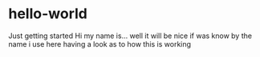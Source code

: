 # hello-world
Just getting started
Hi my name is... well it will be nice if was know by the name i use here
having a look as to how this is working 
